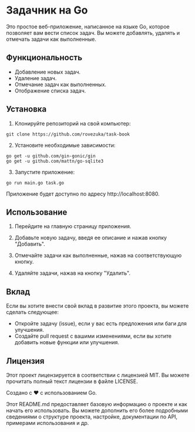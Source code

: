 # Задачник на Go

Это простое веб-приложение, написанное на языке Go, которое позволяет вам вести список задач. Вы можете добавлять, удалять и отмечать задачи как выполненные.

## Функциональность

+ Добавление новых задач.
+ Удаление задач.
+ Отмечание задач как выполненных.
+ Отображение списка задач.

## Установка

1. Клонируйте репозиторий на свой компьютер:
```
git clone https://github.com/rovezuka/task-book
```

2. Установите необходимые зависимости:
```
go get -u github.com/gin-gonic/gin
go get -u github.com/mattn/go-sqlite3
```

3. Запустите приложение:
```
go run main.go task.go
```

Приложение будет доступно по адресу http://localhost:8080.

## Использование

1. Перейдите на главную страницу приложения.

2. Добавьте новую задачу, введя ее описание и нажав кнопку "Добавить".

3. Отмечайте задачи как выполненные, нажав на соответствующую кнопку.

4. Удаляйте задачи, нажав на кнопку "Удалить".

## Вклад

Если вы хотите внести свой вклад в развитие этого проекта, вы можете сделать следующее:
- Откройте задачу (issue), если у вас есть предложения или баги для улучшения.
- Создайте pull request с вашими изменениями, если вы хотите добавить новые функции или улучшения.

## Лицензия

Этот проект лицензируется в соответствии с лицензией MIT. Вы можете прочитать полный текст лицензии в файле LICENSE.

Создано с ❤️ с использованием Go.

Этот README.md предоставляет базовую информацию о проекте и как начать его использовать. Вы можете дополнить его более подробными сведениями о структуре проекта, настройке, документации по API, примерами использования и др.